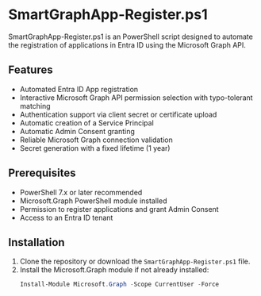 # SmartGraphApp-Register.ps1

SmartGraphApp-Register.ps1 is an PowerShell script designed to automate the registration of applications in Entra ID using the Microsoft Graph API.

## Features
- Automated Entra ID App registration
- Interactive Microsoft Graph API permission selection with typo-tolerant matching
- Authentication support via client secret or certificate upload
- Automatic creation of a Service Principal
- Automatic Admin Consent granting
- Reliable Microsoft Graph connection validation
- Secret generation with a fixed lifetime (1 year)

## Prerequisites
- PowerShell 7.x or later recommended
- Microsoft.Graph PowerShell module installed
- Permission to register applications and grant Admin Consent
- Access to an Entra ID tenant

## Installation
1. Clone the repository or download the `SmartGraphApp-Register.ps1` file.
2. Install the Microsoft.Graph module if not already installed:
   ```powershell
   Install-Module Microsoft.Graph -Scope CurrentUser -Force
